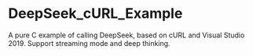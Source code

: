 # DeepSeek_cURL_Example
A pure C example of calling DeepSeek, based on cURL and Visual Studio 2019.
Support streaming mode and deep thinking.
